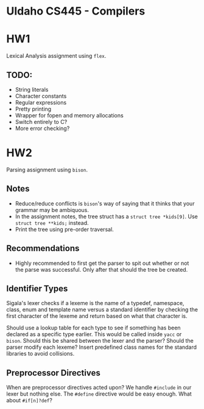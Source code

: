 UIdaho CS445 - Compilers
==========================

# HW1
Lexical Analysis assignment using `flex`.

## TODO:
 *  String literals
 *  Character constants
 *  Regular expressions
 *  Pretty printing
 *  Wrapper for fopen and memory allocations
 *  Switch entirely to C?
 *  More error checking?

# HW2
Parsing assignment using `bison`.

## Notes
 *  Reduce/reduce conflicts is `bison`'s way of saying that it thinks that your grammar may be ambiquous.
 *  In the assignment notes, the tree struct has a `struct tree *kids[9]`.  Use `struct tree **kids;` instead.
 *  Print the tree using pre-order traversal.
## Recommendations
 *  Highly recommended to first get the parser to spit out whether or not the parse was successful.  Only after that should the tree be created.

## Identifier Types
Sigala's lexer checks if a lexeme is the name of a typedef, namespace, class, enum and template name versus a standard identifier by checking the first character of the lexeme and return based on what that character is.

Should use a lookup table for each type to see if something has been declared as a specific type earlier.  This would be called inside `yacc` or `bison`.  Should this be shared between the lexer and the parser?  Should the parser modify each lexeme?  Insert predefined class names for the standard libraries to avoid collisions.

## Preprocessor Directives
When are preprocessor directives acted upon?  We handle `#include` in our lexer but nothing else.  The `#define` directive would be easy enough.  What about `#if[n]?def`?